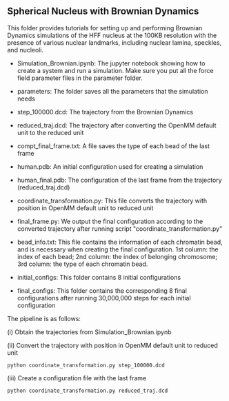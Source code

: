 ## Spherical Nucleus with Brownian Dynamics

This folder provides tutorials for setting up and performing Brownian Dynamics simulations of the HFF nucleus at the 100KB resolution with the presence of various nuclear landmarks, including nuclear lamina, speckles, and nucleoli.

- Simulation_Brownian.ipynb: The jupyter notebook showing how to create a system and run a simulation. Make sure you put all the force field parameter files in the parameter folder.

- parameters: The folder saves all the parameters that the simulation needs

- step_100000.dcd: The trajectory from the Brownian Dynamics

- reduced_traj.dcd: The trajectory after converting the OpenMM default unit to the reduced unit

- compt_final_frame.txt: A file saves the type of each bead of the last frame

- human.pdb: An initial configuration used for creating a simulation

- human_final.pdb: The configuration of the last frame from the trajectory (reduced_traj.dcd)

- coordinate_transformation.py: This file converts the trajectory with position in OpenMM default unit to reduced unit 

- final_frame.py: We output the final configuration according to the converted trajectory after running script "coordinate_transformation.py"

- bead_info.txt: This file contains the information of each chromatin bead, and is necessary when creating the final configuration. 1st column: the index of each bead; 2nd column: the index of belonging chromosome; 3rd column: the type of each chromatin bead.

- initial_configs: This folder contains 8 initial configurations

- final_configs: This folder contains the corresponding 8 final configurations after running 30,000,000 steps for each initial configuration

The pipeline is as follows:

(i) Obtain the trajectories from Simulation_Brownian.ipynb

(ii) Convert the trajectory with position in OpenMM default unit to reduced unit

```
python coordinate_transformation.py step_100000.dcd
```

(iii) Create a configuration file with the last frame

```
python coordinate_transformation.py reduced_traj.dcd
```

